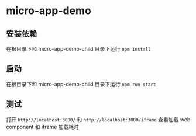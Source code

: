 # micro-app-demo

## 安装依赖
在根目录下和 micro-app-demo-child 目录下运行 `npm install`

## 启动
在根目录下和 micro-app-demo-child 目录下运行 `npm run start`

## 测试
打开 `http://localhost:3000/` 和 `http://localhost:3000/iframe` 查看加载 web component 和 iframe 加载耗时